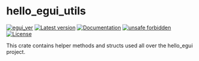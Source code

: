# hello_egui_utils

[![egui_ver](https://img.shields.io/badge/egui-0.29-blue)](https://github.com/emilk/egui)
[![Latest version](https://img.shields.io/crates/v/hello_egui_utils.svg)](https://crates.io/crates/hello_egui_utils)
[![Documentation](https://docs.rs/hello_egui_utils/badge.svg)](https://docs.rs/hello_egui_utils)
[![unsafe forbidden](https://img.shields.io/badge/unsafe-forbidden-success.svg)](https://github.com/rust-secure-code/safety-dance/)
[![License](https://img.shields.io/crates/l/hello_egui_utils.svg)](https://crates.io/crates/hello_egui_utils)



[content]:<>


This crate contains helper methods and structs used all over the hello_egui project.